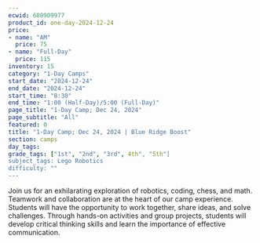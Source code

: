 ```yaml
---
ecwid: 680909977
product_id: one-day-2024-12-24
price:
- name: "AM"
  price: 75
- name: "Full-Day"
  price: 115
inventory: 15
category: "1-Day Camps"
start_date: "2024-12-24"
end_date: "2024-12-24"
start_time: "8:30"
end_time: "1:00 (Half-Day)/5:00 (Full-Day)"
page_title: "1-Day Camp; Dec 24, 2024"
page_subtitle: "All"
featured: 0
title: "1-Day Camp; Dec 24, 2024 | Blue Ridge Boost"
section: camps
day_tags: 
grade_tags: ["1st", "2nd", "3rd", 4th", "5th"]
subject_tags: Lego Robotics
difficulty: ""
---
```

Join us for an exhilarating exploration of robotics, coding, chess, and math. Teamwork and collaboration are at the heart of our camp experience. Students will have the opportunity to work together, share ideas, and solve challenges. Through hands-on activities and group projects, students will develop critical thinking skills and learn the importance of effective communication.
